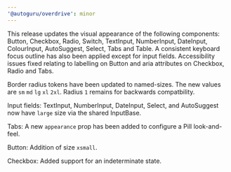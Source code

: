 ```yaml
---
'@autoguru/overdrive': minor
---
```


This release updates the visual appearance of the following components: Button,
Checkbox, Radio, Switch, TextInput, NumberInput, DateInput, ColourInput,
AutoSuggest, Select, Tabs and Table. A consistent keyboard focus outline has
also been applied except for input fields. Accessibility issues fixed relating
to labelling on Button and aria attributes on Checkbox, Radio and Tabs.

Border radius tokens have been updated to named-sizes. The new values are `sm`
`md` `lg` `xl` `2xl`. Radius `1` remains for backwards compatbility.

Input fields: TextInput, NumberInput, DateInput, Select, and AutoSuggest now
have `large` size via the shared InputBase.

Tabs: A new `appearance` prop has been added to configure a Pill look-and-feel.

Button: Addition of size `xsmall`.

Checkbox: Added support for an indeterminate state.
